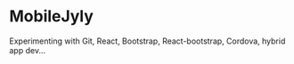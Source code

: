# MobileJyly

Experimenting with Git, React, Bootstrap, React-bootstrap, Cordova, hybrid app dev...
